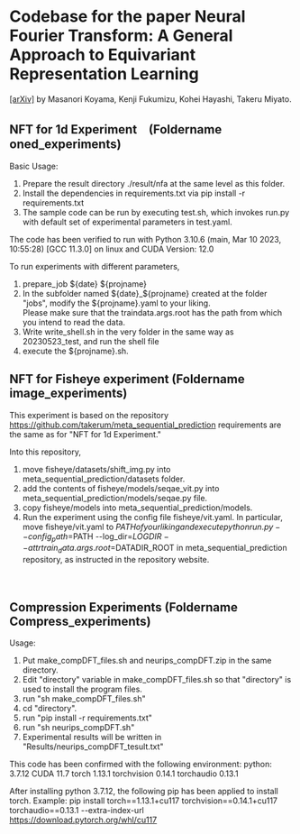 # Codebase for the paper Neural Fourier Transform: A General Approach to Equivariant Representation Learning
[[arXiv]](https://arxiv.org/abs/2305.18484) by Masanori Koyama, Kenji Fukumizu, Kohei Hayashi, Takeru Miyato. 



## NFT for 1d Experiment　(Foldername oned_experiments)

Basic Usage:

1) Prepare the result directory  ./result/nfa at the same level as this folder.
2) Install the dependencies in requirements.txt via   pip install -r requirements.txt
3) The sample code can be run by executing test.sh, which invokes run.py with default set of experimental parameters in test.yaml.

The code has been verified to run with Python 3.10.6 (main, Mar 10 2023, 10:55:28) [GCC 11.3.0] on linux 
and CUDA Version: 12.0 

To run experiments with different parameters, 
1) prepare_job ${date} ${projname}
2) In the subfolder named ${date}_${projname} created at the folder "jobs", 
modify the ${projname}.yaml to your liking.  
Please make sure that the traindata.args.root has the path from which you intend to read the data.
3) Write write_shell.sh in the very folder in the same way as 20230523_test, and run the shell file
4) execute the ${projname}.sh. 


## NFT for Fisheye experiment (Foldername image_experiments)
This experiment is based on the repository
https://github.com/takerum/meta_sequential_prediction
requirements are the same as for "NFT for 1d Experiment."

Into this repository, 
1) move fisheye/datasets/shift_img.py into meta_sequential_prediction/datasets folder.
2) add the contents of fisheye/models/seqae_vit.py into meta_sequential_prediction/models/seqae.py file.
3) copy fisheye/models into meta_sequential_prediction/models.
4) Run the experiment using the config file fisheye/vit.yaml. In particular,  move fisheye/vit.yaml to $PATH of your liking and execute 
python run.py --config_path=$PATH --log_dir=$LOGDIR --attr train_data.args.root=$DATADIR_ROOT
in meta_sequential_prediction repository, as instructed in the repository website.



　



## Compression Experiments (Foldername Compress_experiments)

Usage:
1) Put make_compDFT_files.sh and  neurips_compDFT.zip in the same directory. 
2) Edit "directory" variable in make_compDFT_files.sh so that "directory" is used to install the program files. 
3) run "sh make_compDFT_files.sh"
4) cd "directory". 
5) run "pip install -r requirements.txt"
6) run "sh neurips_compDFT.sh"
7) Experimental results will be written in "Results/neurips_compDFT_tesult.txt"

This code has been confirmed with the following environment:
python: 3.7.12
CUDA 11.7
torch 1.13.1
torchvision 0.14.1
torchaudio 0.13.1

After installing python 3.7.12, the following pip has been applied to install torch. 
Example: 
pip install torch==1.13.1+cu117 torchvision==0.14.1+cu117 torchaudio==0.13.1 --extra-index-url https://download.pytorch.org/whl/cu117
